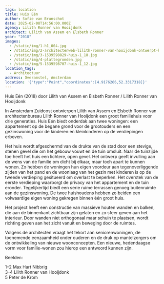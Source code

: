 ```yaml
---
tags: location
title: Huis Eén
author: Sofie van Brunschot
date: 2025-02-08T14:56:00.000Z
agency: Lilith Ronner van Hooijdonk
architect: Lilith van Assem en Elsbeth Ronner
year: "2018"
images:
  - /static/img/1-h1_004.jpg
  - /static/img/2-architectenweb-lilith-ronner-van-hooijdonk-ontwerpt-kangoeroewoning-beeld-4-copyright-max-hart-nibbrig.jpg
  - /static/img/3-1539598829-huis-1_18.jpg
  - /static/img/4-plattegronden.jpg
  - /static/img/5-1539598707-huis-1_12.jpg
location_tags:
  - Architectuur
address: Overamstel, Amsterdam⁣
location: '{"type":"Point","coordinates":[4.9176266,52.3317318]}'
---
```

Huis Eén (2018) door Lilith van Assem en Elsbeth Ronner / Lilith Ronner van Hooijdonk ⁣

In Amsterdam Zuidoost ontwierpen Lilith van Assem en Elsbeth Ronner van architectenbureau Lilith Ronner van Hooijdonk een groot familiehuis voor drie generaties. Huis Eén biedt onderdak aan twee woningen: een appartement op de begane grond voor de grootouders en een gezinswoning voor de kinderen en kleinkinderen op de verdiepingen erboven.⁣

Het huis wordt afgeschermd van de drukte van de stad door een stevige, stenen gevel die om het gebouw vouwt en de tuin omsluit. Naar de tuinzijde toe heeft het huis een lichtere, open gevel. Het ontwerp geeft invulling aan de wens van de familie om dicht bij elkaar, maar toch apart te kunnen wonen. Zo hebben de woningen hun eigen voordeur aan tegenoverliggende zijden van het pand en de woonlaag van het gezin met kinderen is op de tweede verdieping gesitueerd om overlast te beperken. Het overstek van de eerste verdieping waarborgt de privacy van het appartement en de tuin eronder. Tegelijkertijd biedt een serie ruime terrassen genoeg buitenruimte aan de gezinswoning. De twee huishoudens hebben zo beiden een volwaardige eigen woning gekregen binnen één groot huis. ⁣

Het project heeft een constructie van massieve houten wanden en balken, die aan de binnenkant zichtbaar zijn gelaten en zo sfeer geven aan het interieur. Door wanden niet orthogonaal maar schuin te plaatsen, wordt richting geven aan het zicht vanuit en beweging door de ruimtes. ⁣

Volgens de architecten vraagt het tekort aan seniorenwoningen, de toenemende eenzaamheid onder ouderen en de druk op mantelzorgers om de ontwikkeling van nieuwe woonconcepten. Een nieuwe, hedendaagse vorm voor familie-wonen zou hierop een antwoord kunnen zijn.⁣

Beelden:⁣

1–2 Max Hart Nibbrig[](https://www.instagram.com/mwahartnibbrig/)\
3–4 Lilith Ronner van Hooijdonk[](https://www.instagram.com/lilithronnervanhooijdonk/)\
5 Peter de Krom⁣
